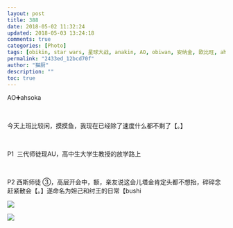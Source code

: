 ```yaml
---
layout: post
title: 388
date: 2018-05-02 11:32:24
updated: 2018-05-03 13:24:18
comments: true
categories: [Photo]
tags: [obikin, star wars, 星球大战, anakin, AO, obiwan, 安纳金, 欧比旺, ahsoka, 阿索卡]
permalink: "2433ed_12bcd70f"
author: "猫厨"
description: ""
toc: true
---
```


<p>AO➕ahsoka</p> 
<br /> 
<p>今天上班比较闲，摸摸鱼，我现在已经除了速度什么都不剩了【。】</p> 
<br /> 
<p>P1 &nbsp;三代师徒现AU，高中生大学生教授的放学路上</p> 
<br /> 
<p>P2&nbsp;西斯师徒&nbsp;③，高层开会中，额，亲友说这会儿塔金肯定头都不想抬，碎碎念赶紧散会【。】遂命名为妲己和纣王的日常【bushi</p>

![](/img/img_cVZNdzJtQk9JV2UyejhWbzl3MTVhNVRGK3IwV09oV1o2WlJEdWRSWWFPVVBLSUFkS2g2bURnPT0.jpg)

![](/img/img_cVZNdzJtQk9JV2RJNy9KNUg0UnYvdUpTaHlLS3VacElRc2Q3NWsrUUpPVHBuZFYxYjQ4eFZ3PT0.jpg)